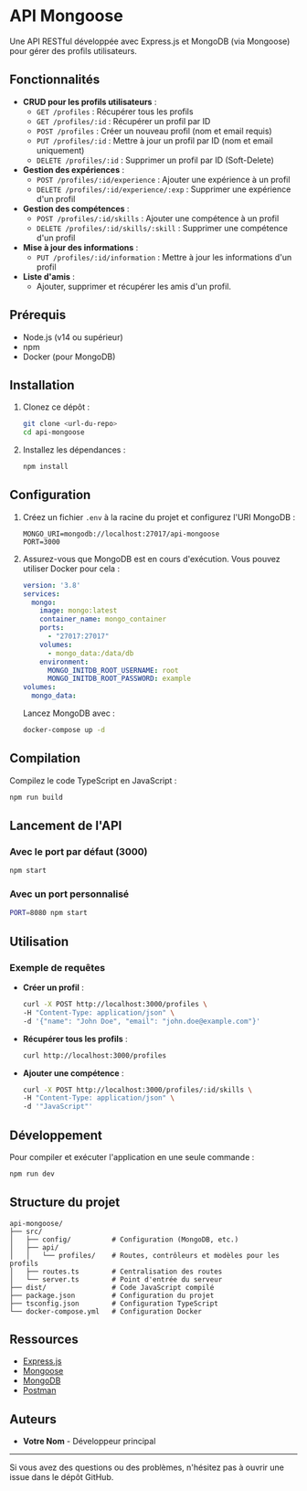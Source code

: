 # API Mongoose

Une API RESTful développée avec Express.js et MongoDB (via Mongoose) pour gérer des profils utilisateurs.

## Fonctionnalités

- **CRUD pour les profils utilisateurs** :
  - `GET /profiles` : Récupérer tous les profils
  - `GET /profiles/:id` : Récupérer un profil par ID
  - `POST /profiles` : Créer un nouveau profil (nom et email requis)
  - `PUT /profiles/:id` : Mettre à jour un profil par ID (nom et email uniquement)
  - `DELETE /profiles/:id` : Supprimer un profil par ID (Soft-Delete)
- **Gestion des expériences** :
  - `POST /profiles/:id/experience` : Ajouter une expérience à un profil
  - `DELETE /profiles/:id/experience/:exp` : Supprimer une expérience d'un profil
- **Gestion des compétences** :
  - `POST /profiles/:id/skills` : Ajouter une compétence à un profil
  - `DELETE /profiles/:id/skills/:skill` : Supprimer une compétence d'un profil
- **Mise à jour des informations** :
  - `PUT /profiles/:id/information` : Mettre à jour les informations d'un profil
- **Liste d'amis** :
  - Ajouter, supprimer et récupérer les amis d'un profil.

## Prérequis

- Node.js (v14 ou supérieur)
- npm
- Docker (pour MongoDB)

## Installation

1. Clonez ce dépôt :
   ```bash
   git clone <url-du-repo>
   cd api-mongoose
   ```

2. Installez les dépendances :
   ```bash
   npm install
   ```

## Configuration

1. Créez un fichier `.env` à la racine du projet et configurez l'URI MongoDB :
   ```
   MONGO_URI=mongodb://localhost:27017/api-mongoose
   PORT=3000
   ```

2. Assurez-vous que MongoDB est en cours d'exécution. Vous pouvez utiliser Docker pour cela :
   ```yaml
   version: '3.8'
   services:
     mongo:
       image: mongo:latest
       container_name: mongo_container
       ports:
         - "27017:27017"
       volumes:
         - mongo_data:/data/db
       environment:
         MONGO_INITDB_ROOT_USERNAME: root
         MONGO_INITDB_ROOT_PASSWORD: example
   volumes:
     mongo_data:
   ```

   Lancez MongoDB avec :
   ```bash
   docker-compose up -d
   ```

## Compilation

Compilez le code TypeScript en JavaScript :
```bash
npm run build
```

## Lancement de l'API

### Avec le port par défaut (3000)

```bash
npm start
```

### Avec un port personnalisé

```bash
PORT=8080 npm start
```

## Utilisation

### Exemple de requêtes

- **Créer un profil** :
  ```bash
  curl -X POST http://localhost:3000/profiles \
  -H "Content-Type: application/json" \
  -d '{"name": "John Doe", "email": "john.doe@example.com"}'
  ```

- **Récupérer tous les profils** :
  ```bash
  curl http://localhost:3000/profiles
  ```

- **Ajouter une compétence** :
  ```bash
  curl -X POST http://localhost:3000/profiles/:id/skills \
  -H "Content-Type: application/json" \
  -d '"JavaScript"'
  ```

## Développement

Pour compiler et exécuter l'application en une seule commande :
```bash
npm run dev
```

## Structure du projet

```
api-mongoose/
├── src/
│   ├── config/          # Configuration (MongoDB, etc.)
│   ├── api/
│   │   └── profiles/    # Routes, contrôleurs et modèles pour les profils
│   ├── routes.ts        # Centralisation des routes
│   └── server.ts        # Point d'entrée du serveur
├── dist/                # Code JavaScript compilé
├── package.json         # Configuration du projet
├── tsconfig.json        # Configuration TypeScript
└── docker-compose.yml   # Configuration Docker
```

## Ressources

- [Express.js](https://expressjs.com/)
- [Mongoose](https://mongoosejs.com/)
- [MongoDB](https://www.mongodb.com/)
- [Postman](https://www.postman.com/)

## Auteurs

- **Votre Nom** - Développeur principal

---

Si vous avez des questions ou des problèmes, n'hésitez pas à ouvrir une issue dans le dépôt GitHub.